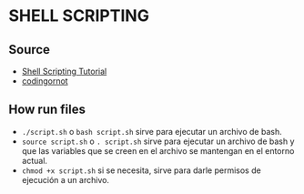 # SHELL SCRIPTING

## **Source**
- [Shell Scripting Tutorial](https://www.shellscript.sh/)
- [codingornot](https://codingornot.com/)

## **How run files**
- `./script.sh` o `bash script.sh` sirve para ejecutar un archivo de bash.
- `source script.sh` o `. script.sh` sirve para ejecutar un archivo de bash y que las variables que se creen en el archivo se mantengan en el entorno actual.
- `chmod +x script.sh` si se necesita, sirve para darle permisos de ejecución a un archivo.